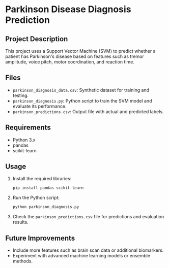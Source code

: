 
# Parkinson Disease Diagnosis Prediction

## Project Description
This project uses a Support Vector Machine (SVM) to predict whether a patient has Parkinson's disease based on features such as tremor amplitude, voice pitch, motor coordination, and reaction time.

## Files
- `parkinson_diagnosis_data.csv`: Synthetic dataset for training and testing.
- `parkinson_diagnosis.py`: Python script to train the SVM model and evaluate its performance.
- `parkinson_predictions.csv`: Output file with actual and predicted labels.

## Requirements
- Python 3.x
- pandas
- scikit-learn

## Usage
1. Install the required libraries:
   ```bash
   pip install pandas scikit-learn
   ```
2. Run the Python script:
   ```bash
   python parkinson_diagnosis.py
   ```
3. Check the `parkinson_predictions.csv` file for predictions and evaluation results.

## Future Improvements
- Include more features such as brain scan data or additional biomarkers.
- Experiment with advanced machine learning models or ensemble methods.

